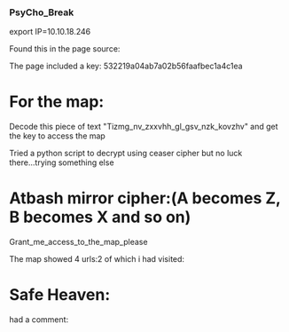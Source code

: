 ### PsyCho_Break ###

export IP=10.10.18.246

Found this in the page source:
<!-- Sebastian sees a path through the darkness which leads to a room => /sadistRoom -->

The page included a key:
532219a04ab7a02b56faafbec1a4c1ea

# For the map:
Decode this piece of text "Tizmg_nv_zxxvhh_gl_gsv_nzk_kovzhv" and get the key to access the map

Tried a python script to decrypt using ceaser cipher but no luck there...trying something else

# Atbash mirror cipher:(A becomes Z, B becomes X and so on)
Grant_me_access_to_the_map_please


The map showed 4 urls:2 of which i had visited:

# Safe Heaven:
had a comment:<!-- I think I'm having a terrible nightmare. Search through me and find it ... -->